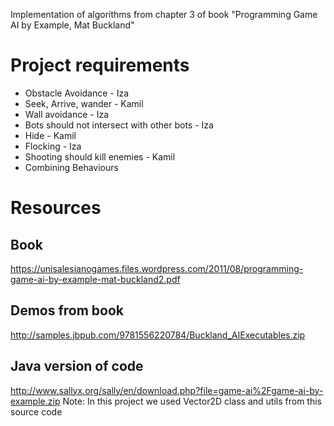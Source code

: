 Implementation of algorithms from chapter 3 of book "Programming Game AI by Example, Mat Buckland"

# Project requirements
* Obstacle Avoidance - Iza
* Seek, Arrive, wander - Kamil
* Wall avoidance - Iza
* Bots should not intersect with other bots - Iza
* Hide - Kamil
* Flocking - Iza
* Shooting should kill enemies - Kamil
* Combining Behaviours

# Resources
## Book
https://unisalesianogames.files.wordpress.com/2011/08/programming-game-ai-by-example-mat-buckland2.pdf

## Demos from book
http://samples.jbpub.com/9781556220784/Buckland_AIExecutables.zip

## Java version of code
http://www.sallyx.org/sally/en/download.php?file=game-ai%2Fgame-ai-by-example.zip
Note: In this project we used Vector2D class and utils from this source code